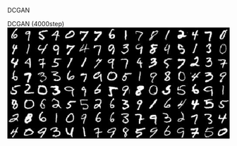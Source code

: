 DCGAN




DCGAN    (4000step)
![image](https://github.com/Allen123321/D-L/blob/master/gan-network/local_run/04000-gt.jpg)
